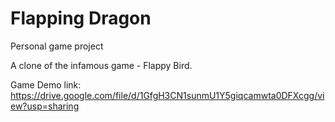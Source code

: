 # Flapping Dragon
Personal game project

A clone of the infamous game - Flappy Bird.

Game Demo link: https://drive.google.com/file/d/1GfgH3CN1sunmU1Y5giqcamwta0DFXcgg/view?usp=sharing
